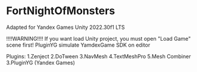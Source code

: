 # FortNightOfMonsters
Adapted for Yandex Games
Unity 2022.30f1 LTS

!!!!WARNING!!!!
If you want load Unity project, you must open "Load Game" scene first!
PluginYG simulate YamdexGame SDK on editor

Plugins:
1.Zenject
2.DoTween
3.NavMesh
4.TextMeshPro
5.Mesh Combiner
3.PluginYG (Yandex Games)
